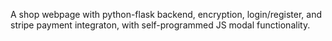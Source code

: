 A shop webpage with python-flask backend, encryption, login/register, and stripe payment integraton, with self-programmed JS modal functionality.
